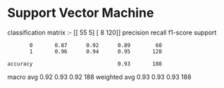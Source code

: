 <h1>Support Vector Machine</h1>
classification matrix :- 
[[ 55   5]
 [  8 120]]
              precision    recall  f1-score   support

           0       0.87      0.92      0.89        60
           1       0.96      0.94      0.95       128

    accuracy                           0.93       188
   macro avg       0.92      0.93      0.92       188
weighted avg       0.93      0.93      0.93       188

